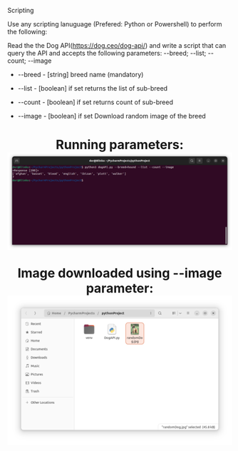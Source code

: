 Scripting

Use any scripting lanuguage (Prefered: Python or Powershell) to perform the following:

Read the the Dog API(https://dog.ceo/dog-api/) and write a script that can query the API and accepts the following parameters: --breed; --list; --count; --image

- --breed - [string] breed name (mandatory)

 - --list - [boolean] if set returns the list of sub-breed

 - --count - [boolean] if set returns count of sub-breed

 - --image - [boolean] if set Download random image of the breed



<h1 align="center" Example: </h1>
Running parameters:

<img src="https://raw.githubusercontent.com/DorBitton/888-DevOps-candidate-HS/main/Scripting-DogAPI/Images/68747470733a2f2f692e6962622e636f2f344b434c347a592f53637265656e73686f742d66726f6d2d323032332d30312d32312d32322d32392d35392e706e67.png" alt="Terminal">

   
   
Image downloaded using --image parameter:
   <img src="https://github.com/DorBitton/888-DevOps-candidate-HS/blob/main/Scripting-DogAPI/Images/68747470733a2f2f692e6962622e636f2f46336b724730322f53637265656e73686f742d66726f6d2d323032332d30312d31392d30302d31352d30342e706e67.png?raw=true" alt="FileDownloaded">

